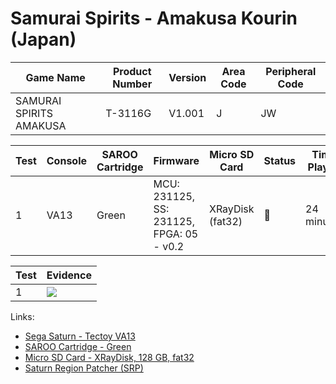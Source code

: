 # Samurai Spirits - Amakusa Kourin (Japan)

| Game Name               | Product Number | Version | Area Code | Peripheral Code |
| ----------------------- | -------------- | ------- | --------- | --------------- |
| SAMURAI SPIRITS AMAKUSA | T-3116G        | V1.001  | J         | JW              |

| Test | Console | SAROO Cartridge | Firmware                                 | Micro SD Card    | Status | Time Played |
| ---- | ------- | --------------- | ---------------------------------------- | ---------------- | ------ | ----------- |
| 1    | VA13    | Green           | MCU: 231125, SS: 231125, FPGA: 05 - v0.2 | XRayDisk (fat32) | :100:  | 24 minutes  |

| Test | Evidence                                                                                         |
| ---- | ------------------------------------------------------------------------------------------------ |
| 1    | [![](https://img.youtube.com/vi/NFV3uBg1gK8/0.jpg)](https://www.youtube.com/watch?v=NFV3uBg1gK8) |

Links:

- [Sega Saturn - Tectoy VA13](../../../Info/Consoles/VA13/README.md)
- [SAROO Cartridge - Green](../../../Info/Cartridges/RetroGameParadiseStore/1.32F/README.md)
- [Micro SD Card - XRayDisk, 128 GB, fat32](../../../Info/SdCards/XRayDisk/128GB/fat32/README.md)
- [Saturn Region Patcher (SRP)](https://segaxtreme.net/resources/saturn-region-patcher.81/download)
